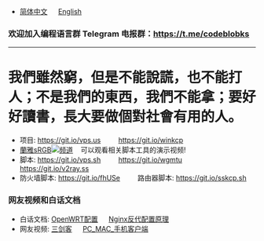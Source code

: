 - [简体中文](https://github.com/hongwenjun/vps_setup/blob/master/README.md) 　 [English](https://github.com/hongwenjun/vps_setup/blob/english/README.md)
### 欢迎加入编程语言群 Telegram 电报群：https://t.me/codeblobks
----
# 我們雖然窮，但是不能說謊，也不能打人；不是我們的東西，我們不能拿；要好好讀書，長大要做個對社會有用的人。

- 项目: https://git.io/vps.us 　　 https://git.io/winkcp
- [蘭雅sRGB![](https://raw.githubusercontent.com/hongwenjun/vps_setup/master/img/youtube.png)频道](https://www.youtube.com/channel/UCupRwki_4n87nrwP0GIBUXA/videos) &nbsp;&nbsp;&nbsp;可以观看相关脚本工具的演示视频!
- 脚本: https://git.io/vps.sh 　　 https://git.io/wgmtu 　　 https://git.io/v2ray.ss
- 防火墙脚本: https://git.io/fhUSe 　　 路由器脚本: https://git.io/sskcp.sh

### 网友视频和白话文档
- 白话文档: [OpenWRT配置](https://git.io/wrt.wg) 　 [Nginx反代配置原理](https://git.io/v2ray.nginx)
- 网友视频: [三剑客](https://youtu.be/BHZhU8wxf9A) 　 [PC_MAC_手机客户端](https://youtu.be/dkXWicxak3w)
